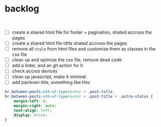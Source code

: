# backlog

<br>

- [ ] create a shared html file for footer + pagination, shated accross the pages
- [ ] create a shared html file tittle shated accross the pages
- [ ] remove all `style` from html files and customize them as classes in the css file
- [ ] clean up and optmize the css file, remove dead code
- [ ] add a linter, and an gh action for it
- [ ] check accros devices
- [ ] clean up javascript, make it minimal
- [ ] add par/even title, something like this:
```css
hr.between-posts:nth-of-type(even) + .post-title,
hr.between-posts:nth-of-type(even) + .post-title + .astro-status {
    margin-left: 0;
    margin-right: auto;
    text-align: left;
    display: block;
}
```
